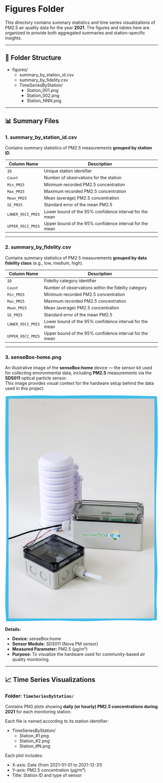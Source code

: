 # Figures Folder

This directory contains summary statistics and time series visualizations of PM2.5 air quality data for the year **2021**. The figures and tables here are organized to provide both aggregated summaries and station-specific insights.

---

## 📁 Folder Structure

- figures/
  - summary_by_station_id.csv
  - summary_by_fidelity.csv
  - TimeSeriesByStation/
    - Station_001.png
    - Station_002.png
    - Station_NNN.png


---

## 📊 Summary Files

### **1. summary_by_station_id.csv**

Contains summary statistics of PM2.5 measurements **grouped by station ID**.

| Column Name | Description |
|--------------|-------------|
| `ID` | Unique station identifier |
| `Count` | Number of observations for the station |
| `Min_PM25` | Minimum recorded PM2.5 concentration |
| `Max_PM25` | Maximum recorded PM2.5 concentration |
| `Mean_PM25` | Mean (average) PM2.5 concentration |
| `SE_PM25` | Standard error of the mean PM2.5 |
| `LOWER_95CI_PM25` | Lower bound of the 95% confidence interval for the mean |
| `UPPER_95CI_PM25` | Upper bound of the 95% confidence interval for the mean |

---

### **2. summary_by_fidelity.csv**

Contains summary statistics of PM2.5 measurements **grouped by data fidelity class** (e.g., low, medium, high).

| Column Name | Description |
|--------------|-------------|
| `ID` | Fidelity category identifier |
| `Count` | Number of observations within the fidelity category |
| `Min_PM25` | Minimum recorded PM2.5 concentration |
| `Max_PM25` | Maximum recorded PM2.5 concentration |
| `Mean_PM25` | Mean (average) PM2.5 concentration |
| `SE_PM25` | Standard error of the mean PM2.5 |
| `LOWER_95CI_PM25` | Lower bound of the 95% confidence interval for the mean |
| `UPPER_95CI_PM25` | Upper bound of the 95% confidence interval for the mean |

---

### **3. senseBox-home.png**

An illustrative image of the **senseBox:home** device — the sensor kit used for collecting environmental data, including **PM2.5** measurements via the **SDS011** optical particle sensor.  
This image provides visual context for the hardware setup behind the data used in this project.

![senseBox-home](senseBox-home.png)

**Details:**
- **Device:** senseBox:home  
- **Sensor Module:** SDS011 (Nova PM sensor)  
- **Measured Parameter:** PM2.5 (µg/m³)  
- **Purpose:** To visualize the hardware used for community-based air quality monitoring.

---

## 📈 Time Series Visualizations

### **Folder: `TimeSeriesByStation/`**

Contains PNG plots showing **daily (or hourly) PM2.5 concentrations during 2021** for each monitoring station.

Each file is named according to its station identifier:

- TimeSeriesByStation/
  - Station_#1.png
  - Station_#2.png
  - Station_#N.png

Each plot includes:
- X-axis: Date (from 2021-01-01 to 2021-12-31)
- Y-axis: PM2.5 concentration (µg/m³)
- Title: Station ID and type of sensor





